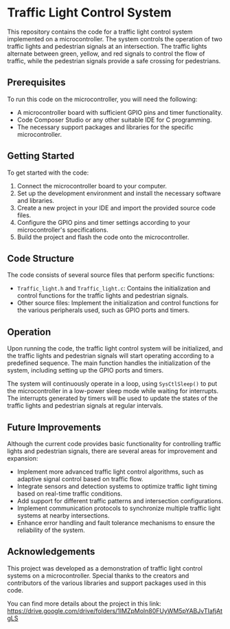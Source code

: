 # Traffic Light Control System

This repository contains the code for a traffic light control system implemented on a microcontroller. The system controls the operation of two traffic lights and pedestrian signals at an intersection. The traffic lights alternate between green, yellow, and red signals to control the flow of traffic, while the pedestrian signals provide a safe crossing for pedestrians.

## Prerequisites

To run this code on the microcontroller, you will need the following:

- A microcontroller board with sufficient GPIO pins and timer functionality.
- Code Composer Studio or any other suitable IDE for C programming.
- The necessary support packages and libraries for the specific microcontroller.

## Getting Started

To get started with the code:

1. Connect the microcontroller board to your computer.
2. Set up the development environment and install the necessary software and libraries.
3. Create a new project in your IDE and import the provided source code files.
4. Configure the GPIO pins and timer settings according to your microcontroller's specifications.
5. Build the project and flash the code onto the microcontroller.

## Code Structure

The code consists of several source files that perform specific functions:

- `Traffic_light.h` and `Traffic_light.c`: Contains the initialization and control functions for the traffic lights and pedestrian signals.
- Other source files: Implement the initialization and control functions for the various peripherals used, such as GPIO ports and timers.

## Operation

Upon running the code, the traffic light control system will be initialized, and the traffic lights and pedestrian signals will start operating according to a predefined sequence. The main function handles the initialization of the system, including setting up the GPIO ports and timers.

The system will continuously operate in a loop, using `SysCtlSleep()` to put the microcontroller in a low-power sleep mode while waiting for interrupts. The interrupts generated by timers will be used to update the states of the traffic lights and pedestrian signals at regular intervals.

## Future Improvements

Although the current code provides basic functionality for controlling traffic lights and pedestrian signals, there are several areas for improvement and expansion:

- Implement more advanced traffic light control algorithms, such as adaptive signal control based on traffic flow.
- Integrate sensors and detection systems to optimize traffic light timing based on real-time traffic conditions.
- Add support for different traffic patterns and intersection configurations.
- Implement communication protocols to synchronize multiple traffic light systems at nearby intersections.
- Enhance error handling and fault tolerance mechanisms to ensure the reliability of the system.

<!-- ## License

This project is licensed under the [MIT License](LICENSE). Feel free to use, modify, and distribute the code for both commercial and non-commercial purposes. -->

## Acknowledgements

This project was developed as a demonstration of traffic light control systems on a microcontroller. Special thanks to the creators and contributors of the various libraries and support packages used in this code.

You can find more details about the project in this link: https://drive.google.com/drive/folders/1IMZpMoln80FUyWM5pYABJvTIafjAtgLS
